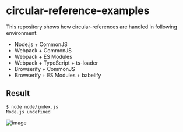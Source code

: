 # circular-reference-examples

This repository shows how circular-references are handled in following environment:

- Node.js + CommonJS
- Webpack + CommonJS
- Webpack + ES Modules
- Webpack + TypeScript + ts-loader
- Browserify + CommonJS
- Browserify + ES Modules + babelify

## Result

```
$ node node/index.js
Node.js undefined
```

![image](https://user-images.githubusercontent.com/1403842/30197583-92b5164e-94a3-11e7-9c36-49f97a8d8967.png)
